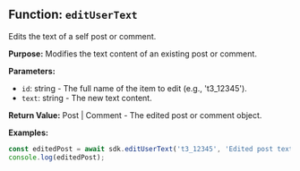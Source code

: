 ## Function: `editUserText`

Edits the text of a self post or comment.

**Purpose:**
Modifies the text content of an existing post or comment.

**Parameters:**
- `id`: string - The full name of the item to edit (e.g., 't3_12345').
- `text`: string - The new text content.

**Return Value:**
Post | Comment - The edited post or comment object.

**Examples:**
```typescript
const editedPost = await sdk.editUserText('t3_12345', 'Edited post text.');
console.log(editedPost);
```